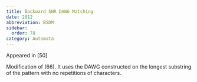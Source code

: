 ```yaml
---
title: Backward SNR DAWG Matching
date: 2012
abbreviation: BSDM
sidebar:
  order: 78
category: Automata
---
```


Appeared in [50]

Modification of (66). It uses the DAWG constructed on the longest substring of the pattern with no repetitions of characters.
